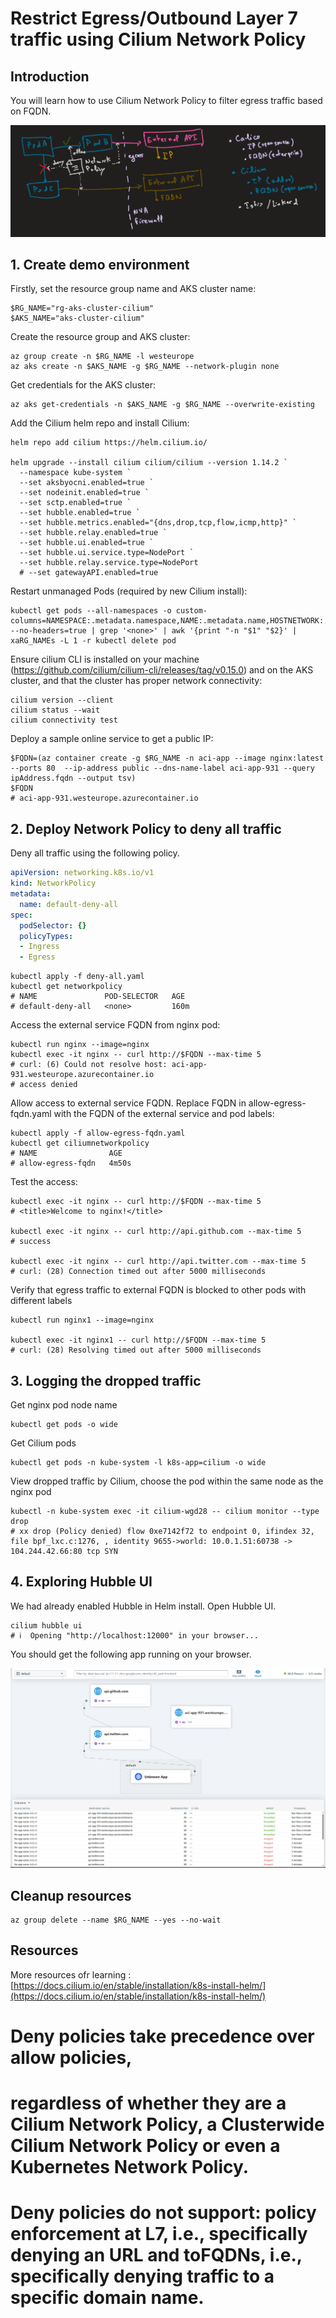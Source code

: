 # Restrict Egress/Outbound Layer 7 traffic using Cilium Network Policy  

## Introduction

You will learn how to use Cilium Network Policy to filter egress traffic based on FQDN.

![](images/architecture.png)

## 1. Create demo environment  
  
Firstly, set the resource group name and AKS cluster name:  
  
```shell
$RG_NAME="rg-aks-cluster-cilium"  
$AKS_NAME="aks-cluster-cilium"  
 ```

Create the resource group and AKS cluster:

```shell
az group create -n $RG_NAME -l westeurope  
az aks create -n $AKS_NAME -g $RG_NAME --network-plugin none  
```

Get credentials for the AKS cluster:

```shell
az aks get-credentials -n $AKS_NAME -g $RG_NAME --overwrite-existing  
```

Add the Cilium helm repo and install Cilium:

```shell
helm repo add cilium https://helm.cilium.io/  
  
helm upgrade --install cilium cilium/cilium --version 1.14.2 `  
  --namespace kube-system `  
  --set aksbyocni.enabled=true `  
  --set nodeinit.enabled=true `  
  --set sctp.enabled=true `  
  --set hubble.enabled=true `  
  --set hubble.metrics.enabled="{dns,drop,tcp,flow,icmp,http}" `  
  --set hubble.relay.enabled=true `  
  --set hubble.ui.enabled=true `  
  --set hubble.ui.service.type=NodePort `  
  --set hubble.relay.service.type=NodePort  
  # --set gatewayAPI.enabled=true  
```

Restart unmanaged Pods (required by new Cilium install):

```shell
kubectl get pods --all-namespaces -o custom-columns=NAMESPACE:.metadata.namespace,NAME:.metadata.name,HOSTNETWORK:.spec.hostNetwork --no-headers=true | grep '<none>' | awk '{print "-n "$1" "$2}' | xaRG_NAMEs -L 1 -r kubectl delete pod  
```

Ensure cilium CLI is installed on your machine (https://github.com/cilium/cilium-cli/releases/tag/v0.15.0) and on the AKS cluster, and that the cluster has proper network connectivity:

```shell
cilium version --client  
cilium status --wait  
cilium connectivity test  
```

Deploy a sample online service to get a public IP:

```shell
$FQDN=(az container create -g $RG_NAME -n aci-app --image nginx:latest --ports 80  --ip-address public --dns-name-label aci-app-931 --query ipAddress.fqdn --output tsv)  
$FQDN  
# aci-app-931.westeurope.azurecontainer.io  
```

## 2. Deploy Network Policy to deny all traffic
 
Deny all traffic using the following policy.

```yaml
apiVersion: networking.k8s.io/v1
kind: NetworkPolicy
metadata:
  name: default-deny-all
spec:
  podSelector: {}
  policyTypes:
  - Ingress
  - Egress
```

```shell
kubectl apply -f deny-all.yaml  
kubectl get networkpolicy  
# NAME               POD-SELECTOR   AGE  
# default-deny-all   <none>         160m  
```

Access the external service FQDN from nginx pod:

```shell
kubectl run nginx --image=nginx  
kubectl exec -it nginx -- curl http://$FQDN --max-time 5   
# curl: (6) Could not resolve host: aci-app-931.westeurope.azurecontainer.io  
# access denied  
```

Allow access to external service FQDN. Replace FQDN in allow-egress-fqdn.yaml with the FQDN of the external service and pod labels:

```shell
kubectl apply -f allow-egress-fqdn.yaml  
kubectl get ciliumnetworkpolicy  
# NAME                AGE  
# allow-egress-fqdn   4m50s  
```

Test the access:

```shell
kubectl exec -it nginx -- curl http://$FQDN --max-time 5
# <title>Welcome to nginx!</title>

kubectl exec -it nginx -- curl http://api.github.com --max-time 5
# success

kubectl exec -it nginx -- curl http://api.twitter.com --max-time 5
# curl: (28) Connection timed out after 5000 milliseconds
```

Verify that egress traffic to external FQDN is blocked to other pods with different labels

```shell
kubectl run nginx1 --image=nginx

kubectl exec -it nginx1 -- curl http://$FQDN --max-time 5
# curl: (28) Resolving timed out after 5000 milliseconds
```

## 3. Logging the dropped traffic

Get nginx pod node name

```shell
kubectl get pods -o wide
```

Get Cilium pods

```shell
kubectl get pods -n kube-system -l k8s-app=cilium -o wide
```

View dropped traffic by Cilium, choose the pod within the same node as the nginx pod

```shell
kubectl -n kube-system exec -it cilium-wgd28 -- cilium monitor --type drop 
# xx drop (Policy denied) flow 0xe7142f72 to endpoint 0, ifindex 32, file bpf_lxc.c:1276, , identity 9655->world: 10.0.1.51:60738 -> 104.244.42.66:80 tcp SYN
```

## 4. Exploring Hubble UI

We had already enabled Hubble in Helm install.
Open Hubble UI.

```shell
cilium hubble ui
# ℹ️  Opening "http://localhost:12000" in your browser...
```

You should get the following app running on your browser.

![](images/hubble-ui.png)

## Cleanup resources

```shell
az group delete --name $RG_NAME --yes --no-wait
```

## Resources

More resources ofr learning : [https://docs.cilium.io/en/stable/installation/k8s-install-helm/](https://docs.cilium.io/en/stable/installation/k8s-install-helm/)


# Deny policies take precedence over allow policies, 
# regardless of whether they are a Cilium Network Policy, a Clusterwide Cilium Network Policy or even a Kubernetes Network Policy.

# Deny policies do not support: policy enforcement at L7, i.e., specifically denying an URL and toFQDNs, i.e., specifically denying traffic to a specific domain name.